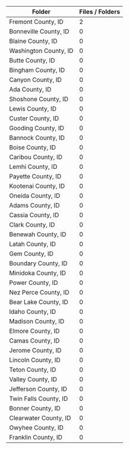 | Folder                |   Files / Folders |
|-----------------------|-------------------|
| Fremont County, ID    |                 2 |
| Bonneville County, ID |                 0 |
| Blaine County, ID     |                 0 |
| Washington County, ID |                 0 |
| Butte County, ID      |                 0 |
| Bingham County, ID    |                 0 |
| Canyon County, ID     |                 0 |
| Ada County, ID        |                 0 |
| Shoshone County, ID   |                 0 |
| Lewis County, ID      |                 0 |
| Custer County, ID     |                 0 |
| Gooding County, ID    |                 0 |
| Bannock County, ID    |                 0 |
| Boise County, ID      |                 0 |
| Caribou County, ID    |                 0 |
| Lemhi County, ID      |                 0 |
| Payette County, ID    |                 0 |
| Kootenai County, ID   |                 0 |
| Oneida County, ID     |                 0 |
| Adams County, ID      |                 0 |
| Cassia County, ID     |                 0 |
| Clark County, ID      |                 0 |
| Benewah County, ID    |                 0 |
| Latah County, ID      |                 0 |
| Gem County, ID        |                 0 |
| Boundary County, ID   |                 0 |
| Minidoka County, ID   |                 0 |
| Power County, ID      |                 0 |
| Nez Perce County, ID  |                 0 |
| Bear Lake County, ID  |                 0 |
| Idaho County, ID      |                 0 |
| Madison County, ID    |                 0 |
| Elmore County, ID     |                 0 |
| Camas County, ID      |                 0 |
| Jerome County, ID     |                 0 |
| Lincoln County, ID    |                 0 |
| Teton County, ID      |                 0 |
| Valley County, ID     |                 0 |
| Jefferson County, ID  |                 0 |
| Twin Falls County, ID |                 0 |
| Bonner County, ID     |                 0 |
| Clearwater County, ID |                 0 |
| Owyhee County, ID     |                 0 |
| Franklin County, ID   |                 0 |